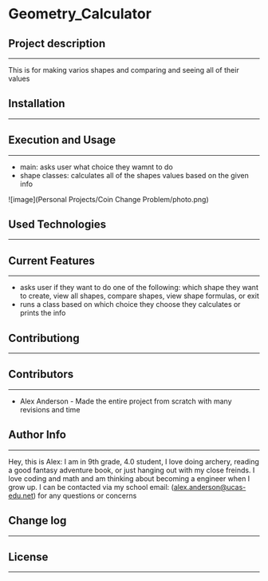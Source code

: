 # Geometry_Calculator

## Project description
---
This is for making varios shapes and comparing and seeing all of their values

## Installation
---

## Execution and Usage
---
+ main: asks user what choice they wamnt to do
+ shape classes: calculates all of the shapes values based on the given info

![image](Personal Projects/Coin Change Problem/photo.png)

## Used Technologies
---

## Current Features
---
+ asks user if they want to do one of the following: which shape they want to create, view all shapes, compare shapes, view shape formulas, or exit
+ runs a class based on which choice they choose they calculates or prints the info


## Contributiong
---


## Contributors
---
+ Alex Anderson - Made the entire project from scratch with many revisions and time


## Author Info
---
Hey, this is Alex: I am in 9th grade, 4.0 student, I love doing archery, reading a good fantasy adventure book, or just hanging out with my close freinds. I love coding and math and am thinking about becoming a engineer when I grow up.
I can be contacted via my school email: (alex.anderson@ucas-edu.net) for any questions or concerns


## Change log
---


## License
---
